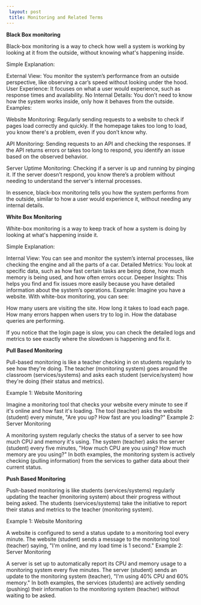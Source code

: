 ```yaml
---
 layout: post
 title: Monitoring and Related Terms
---
```

 
**Black Box monitoring**

 Black-box monitoring is a way to check how well a system is working by looking at it from the outside, without knowing what's happening inside.

Simple Explanation:

External View: You monitor the system’s performance from an outside perspective, like observing a car’s speed without looking under the hood.
User Experience: It focuses on what a user would experience, such as response times and availability.
No Internal Details: You don’t need to know how the system works inside, only how it behaves from the outside.
Examples:

Website Monitoring: Regularly sending requests to a website to check if pages load correctly and quickly. If the homepage takes too long to load, you know there's a problem, even if you don’t know why.

API Monitoring: Sending requests to an API and checking the responses. If the API returns errors or takes too long to respond, you identify an issue based on the observed behavior.

Server Uptime Monitoring: Checking if a server is up and running by pinging it. If the server doesn’t respond, you know there’s a problem without needing to understand the server's internal processes.

In essence, black-box monitoring tells you how the system performs from the outside, similar to how a user would experience it, without needing any internal details.


**White Box Monitoring**

White-box monitoring is a way to keep track of how a system is doing by looking at what's happening inside it.

Simple Explanation:

Internal View: You can see and monitor the system’s internal processes, like checking the engine and all the parts of a car.
Detailed Metrics: You look at specific data, such as how fast certain tasks are being done, how much memory is being used, and how often errors occur.
Deeper Insights: This helps you find and fix issues more easily because you have detailed information about the system’s operations.
Example:
Imagine you have a website. With white-box monitoring, you can see:

How many users are visiting the site.
How long it takes to load each page.
How many errors happen when users try to log in.
How the database queries are performing.

If you notice that the login page is slow, you can check the detailed logs and metrics to see exactly where the slowdown is happening and fix it.


**Pull Based Monitoring**

Pull-based monitoring is like a teacher checking in on students regularly to see how they're doing. The teacher (monitoring system) goes around the classroom (services/systems) and asks each student (service/system) how they're doing (their status and metrics).

Example 1: Website Monitoring

Imagine a monitoring tool that checks your website every minute to see if it's online and how fast it's loading.
The tool (teacher) asks the website (student) every minute, "Are you up? How fast are you loading?"
Example 2: Server Monitoring

A monitoring system regularly checks the status of a server to see how much CPU and memory it's using.
The system (teacher) asks the server (student) every five minutes, "How much CPU are you using? How much memory are you using?"
In both examples, the monitoring system is actively checking (pulling information) from the services to gather data about their current status.



**Push Based Monitoring**

Push-based monitoring is like students (services/systems) regularly updating the teacher (monitoring system) about their progress without being asked. The students (services/systems) take the initiative to report their status and metrics to the teacher (monitoring system).

Example 1: Website Monitoring

A website is configured to send a status update to a monitoring tool every minute.
The website (student) sends a message to the monitoring tool (teacher) saying, "I'm online, and my load time is 1 second."
Example 2: Server Monitoring

A server is set up to automatically report its CPU and memory usage to a monitoring system every five minutes.
The server (student) sends an update to the monitoring system (teacher), "I'm using 40% CPU and 60% memory."
In both examples, the services (students) are actively sending (pushing) their information to the monitoring system (teacher) without waiting to be asked.

















